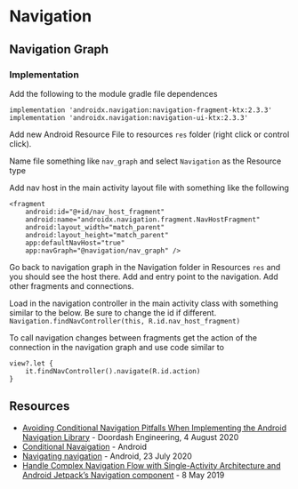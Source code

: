 # Navigation

## Navigation Graph

### Implementation
Add the following to the module gradle file dependences
```
implementation 'androidx.navigation:navigation-fragment-ktx:2.3.3'
implementation 'androidx.navigation:navigation-ui-ktx:2.3.3'
```

Add new Android Resource File to resources `res` folder (right click or control click).

Name file something like `nav_graph` and select `Navigation` as the Resource type

Add nav host in the main activity layout file with something like the following
```
<fragment
    android:id="@+id/nav_host_fragment"
    android:name="androidx.navigation.fragment.NavHostFragment"
    android:layout_width="match_parent"
    android:layout_height="match_parent"
    app:defaultNavHost="true"
    app:navGraph="@navigation/nav_graph" />
```

Go back to navigation graph in the Navigation folder in Resources `res` and you should see the host there.
Add and entry point to the navigation.
Add other fragments and connections.

Load in the navigation controller in the main activity class with something similar to the below.
Be sure to change the id if different.
`Navigation.findNavController(this, R.id.nav_host_fragment)`

To call navigation changes between fragments get the action of the connection in the navigation graph and use code similar to
```
view?.let {
    it.findNavController().navigate(R.id.action)
}
```

## Resources

* [Avoiding Conditional Navigation Pitfalls When Implementing the Android Navigation Library](https://doordash.engineering/2020/08/04/implementing-the-android-navigation-library/) - Doordash Engineering, 4 August 2020
* [Conditional Navaigation](https://developer.android.com/guide/navigation/navigation-conditional) - Android
* [Navigating navigation](https://www.youtube.com/watch?t=284&v=09qjn706ITA&feature=youtu.be) - Android, 23 July 2020
* [Handle Complex Navigation Flow with Single-Activity Architecture and Android Jetpack’s Navigation component](https://proandroiddev.com/handle-complex-navigation-flow-with-single-activity-and-android-jetpacks-navigation-component-6ad988602902) - 8 May 2019 